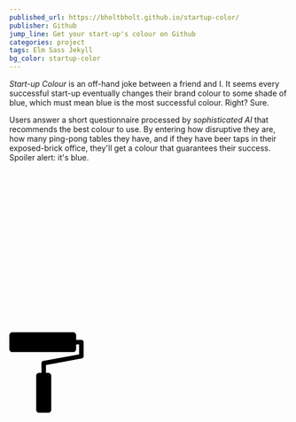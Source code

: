 ```yaml
---
published_url: https://bholtbholt.github.io/startup-color/
publisher: Github
jump_line: Get your start-up's colour on Github
categories: project
tags: Elm Sass Jekyll
bg_color: startup-color
---
```


_Start-up Colour_ is an off-hand joke between a friend and I. It seems every successful start-up eventually changes their brand colour to some shade of blue, which must mean blue is the most successful colour. Right? Sure.

Users answer a short questionnaire processed by _sophisticated AI_ that recommends the best colour to use. By entering how disruptive they are, how many ping-pong tables they have, and if they have beer taps in their exposed-brick office, they'll get a colour that guarantees their success. Spoiler alert: it's blue.

<svg xmlns="http://www.w3.org/2000/svg" viewBox="0 0 1462 1766" class="illustration">
  <path class="illustration__fill animate-paint-brush" d="M350.017 865.701c0-8.67-7.021-15.701-15.701-15.701H15.886c-3.25 0-6.273.99-8.778 2.689a15.794 15.794 0 0 0-4.238 4.238 15.607 15.607 0 0 0-2.685 8.774v72.398c0 3.25.99 6.276 2.685 8.778a15.83 15.83 0 0 0 4.238 4.24 15.63 15.63 0 0 0 8.778 2.683h318.43c8.681 0 15.701-7.027 15.701-15.701V913.67h15.665v52.151l-187.552 34.241a11.768 11.768 0 0 0-9.656 11.59v50.445h-11.968c-8.674 0-15.701 7.025-15.701 15.701v177.922c0 8.672 7.027 15.701 15.701 15.701h47.488c8.672 0 15.701-7.029 15.701-15.701v-177.922c0-8.668-7.029-15.701-15.701-15.701h-11.962v-40.619l187.548-34.242a11.767 11.767 0 0 0 9.657-11.587v-73.747c0-6.502-5.273-11.776-11.773-11.776h-27.431v-24.424h-.016v-.001z"/>
  <path class="illustration__stroke animate-paint opacity-50" fill="none" stroke-linejoin="bevel" stroke-width="331" d="M166.281 860.293V303.906L929.219 1412 541.313 101.234l628.875 822.608"/>
</svg>
